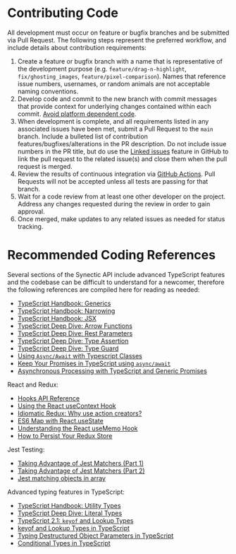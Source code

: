 # Contributing Code
All development must occur on feature or bugfix branches and be submitted via Pull Request. The following steps represent the preferred workflow, and include details about contribution requirements:
1. Create a feature or bugfix branch with a name that is representative of the development purpose (e.g. `feature/drag-n-highlight`, `fix/ghosting_images`, `feature/pixel-comparison`). Names that reference issue numbers, usernames, or random animals are not acceptable naming conventions.
2. Develop code and commit to the new branch with commit messages that provide context for underlying changes contained within each commit. [Avoid platform dependent code](http://flight-manual.atom.io/hacking-atom/sections/cross-platform-compatibility/).
3. When development is complete, and all requirements listed in any associated issues have been met, submit a Pull Request to the `main` branch. Include a bulleted list of contribution features/bugfixes/alterations in the PR description. Do not include issue numbers in the PR title, but do use the [Linked issues](https://help.github.com/en/github/managing-your-work-on-github/linking-a-pull-request-to-an-issue) feature in GitHub to link the pull request to the related issue(s) and close them when the pull request is merged.
4. Review the results of continuous integration via [GitHub Actions](https://github.com/EPICLab/synectic/actions/workflows/pull_requests_development.yml). Pull Requests will not be accepted unless all tests are passing for that branch.
5. Wait for a code review from at least one other developer on the project. Address any changes requested during the review in order to gain approval.
6. Once merged, make updates to any related issues as needed for status tracking.

# Recommended Coding References
Several sections of the Synectic API include advanced TypeScript features and the codebase can be difficult to understand for a newcomer, therefore the following references are compiled here for reading as needed:
* [TypeScript Handbook: Generics](https://www.typescriptlang.org/docs/handbook/generics.html)
* [TypeScript Handbook: Narrowing](https://www.typescriptlang.org/docs/handbook/2/narrowing.html)
* [TypeScript Handbook: JSX](https://www.typescriptlang.org/docs/handbook/jsx.html)
* [TypeScript Deep Dive: Arrow Functions](https://basarat.gitbook.io/typescript/future-javascript/arrow-functions)
* [TypeScript Deep Dive: Rest Parameters](https://basarat.gitbook.io/typescript/future-javascript/rest-parameters)
* [TypeScript Deep Dive: Type Assertion](https://basarat.gitbook.io/typescript/type-system/type-assertion)
* [TypeScript Deep Dive: Type Guard](https://basarat.gitbook.io/typescript/type-system/typeguard)
* [Using `Async/Await` with Typescript Classes](http://ivanbatic.com/using-async-await-typescript-classes/)
* [Keep Your Promises in TypeScript using `async/await`](https://blog.bitsrc.io/keep-your-promises-in-typescript-using-async-await-7bdc57041308)
* [Asynchronous Processing with TypeScript and Generic Promises](https://visualstudiomagazine.com/articles/2015/03/01/asynchronous-processing.aspx)

React and Redux:
* [Hooks API Reference](https://reactjs.org/docs/hooks-reference.html)
* [Using the React useContext Hook](https://medium.com/digio-australia/using-the-react-usecontext-hook-9f55461c4eae)
* [Idiomatic Redux: Why use action creators?](https://blog.isquaredsoftware.com/2016/10/idiomatic-redux-why-use-action-creators/)
* [ES6 Map with React.useState](https://medium.com/@jalalazimi/es6-map-with-react-usestate-9175cd7b409b)
* [Understanding the React useMemo Hook](https://www.digitalocean.com/community/tutorials/react-usememo)
* [How to Persist Your Redux Store](https://www.cloudsavvyit.com/9778/how-to-persist-your-redux-store/)

Jest Testing:
* [Taking Advantage of Jest Matchers (Part 1)](https://benmccormick.org/2017/08/15/jest-matchers-1/)
* [Taking Advantage of Jest Matchers (Part 2)](https://benmccormick.org/2017/09/04/jest-matchers-2/)
* [Jest matching objects in array](https://medium.com/@andrei.pfeiffer/jest-matching-objects-in-array-50fe2f4d6b98)

Advanced typing features in TypeScript:
* [TypeScript Handbook: Utility Types](https://www.typescriptlang.org/docs/handbook/utility-types.html)
* [TypeScript Deep Dive: Literal Types](https://basarat.gitbook.io/typescript/type-system/literal-types)
* [TypeScript 2.1: `keyof` and Lookup Types](https://mariusschulz.com/blog/typescript-2-1-keyof-and-lookup-types)
* [keyof and Lookup Types in TypeScript](https://mariusschulz.com/blog/keyof-and-lookup-types-in-typescript)
* [Typing Destructured Object Parameters in TypeScript](https://mariusschulz.com/blog/typing-destructured-object-parameters-in-typescript)
* [Conditional Types in TypeScript](https://mariusschulz.com/blog/conditional-types-in-typescript)